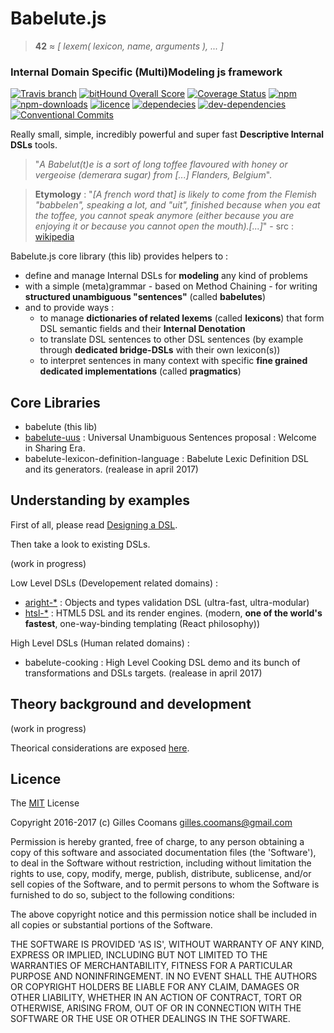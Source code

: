 # Babelute.js

> __42__ &asymp; _[ lexem( lexicon, name, arguments ), ... ]_

### Internal Domain Specific (Multi)Modeling js framework

[![Travis branch](https://img.shields.io/travis/nomocas/babelute/master.svg)](https://travis-ci.org/nomocas/babelute)
[![bitHound Overall Score](https://www.bithound.io/github/nomocas/babelute/badges/score.svg)](https://www.bithound.io/github/nomocas/babelute)
[![Coverage Status](https://coveralls.io/repos/github/nomocas/babelute/badge.svg?branch=master)](https://coveralls.io/github/nomocas/babelute?branch=master)
[![npm](https://img.shields.io/npm/v/babelute.svg)](https://www.npmjs.com/package/babelute)
[![npm-downloads](https://img.shields.io/npm/dm/babelute.svg)](https://npm-stat.com/charts.html?package=babelute)
[![licence](https://img.shields.io/npm/l/babelute.svg)](https://spdx.org/licenses/MIT)
[![dependecies](https://david-dm.org/nomocas/babelute.svg)](https://david-dm.org/)
[![dev-dependencies](https://img.shields.io/david/dev/nomocas/babelute.svg)](https://david-dm.org/)
[![Conventional Commits](https://img.shields.io/badge/Conventional%20Commits-1.0.0-yellow.svg)](https://conventionalcommits.org)

Really small, simple, incredibly powerful and super fast __Descriptive Internal DSLs__ tools.


> "_A Babelut(t)e is a sort of long toffee flavoured with honey or vergeoise (demerara sugar) from [...] Flanders, Belgium_".

> __Etymology__ : "_[A french word that] is likely to come from the Flemish "babbelen", speaking a lot, and "uit", finished because when you eat the toffee, you cannot speak anymore (either because you are enjoying it or because you cannot open the mouth).[...]_" - src : [wikipedia](https://en.wikipedia.org/wiki/Babelutte)

Babelute.js core library (this lib) provides helpers to :
- define and manage Internal DSLs for __modeling__ any kind of problems
- with a simple (meta)grammar - based on Method Chaining - for writing __structured unambiguous "sentences"__ (called __babelutes__)
- and to provide ways :
	- to manage __dictionaries of related lexems__ (called __lexicons__) that form DSL semantic fields and their __Internal Denotation__
	- to translate DSL sentences to other DSL sentences (by example through __dedicated bridge-DSLs__ with their own lexicon(s))
	- to interpret sentences in many context with specific __fine grained dedicated implementations__ (called __pragmatics__)


## Core Libraries

- babelute (this lib)
- [babelute-uus](https://github.com/nomocas/babelute-uus) : Universal Unambiguous Sentences proposal : Welcome in Sharing Era.
- babelute-lexicon-definition-language : Babelute Lexic Definition DSL and its generators. (realease in april 2017)

## Understanding by examples

First of all, please read [Designing a DSL](https://github.com/nomocas/babelute/blob/master/manual/designing-dsl.md).

Then take a look to existing DSLs.

(work in progress)

Low Level DSLs (Developement related domains) :
- [aright-*](https://github.com/nomocas/aright-lexicon) : Objects and types validation DSL (ultra-fast, ultra-modular)
- [htsl-*](https://github.com/nomocas/htsl-lexicon) : HTML5 DSL and its render engines. (modern, __one of the world's fastest__, one-way-binding templating (React philosophy))

High Level DSLs (Human related domains) :
- babelute-cooking : High Level Cooking DSL demo and its bunch of transformations and DSLs targets. (realease in april 2017)

## Theory background and development

(work in progress)

Theorical considerations are exposed [here](https://github.com/nomocas/babelute/blob/master/manual/theory.md).


## Licence

The [MIT](http://opensource.org/licenses/MIT) License

Copyright 2016-2017 (c) Gilles Coomans <gilles.coomans@gmail.com>

Permission is hereby granted, free of charge, to any person obtaining a copy of this software and associated documentation files (the 'Software'), to deal in the Software without restriction, including without limitation the rights to use, copy, modify, merge, publish, distribute, sublicense, and/or sell copies of the Software, and to permit persons to whom the Software is furnished to do so, subject to the following conditions:

The above copyright notice and this permission notice shall be included in all copies or substantial portions of the Software.

THE SOFTWARE IS PROVIDED 'AS IS', WITHOUT WARRANTY OF ANY KIND, EXPRESS OR IMPLIED, INCLUDING BUT NOT LIMITED TO THE WARRANTIES OF MERCHANTABILITY, FITNESS FOR A PARTICULAR PURPOSE AND NONINFRINGEMENT. IN NO EVENT SHALL THE AUTHORS OR COPYRIGHT HOLDERS BE LIABLE FOR ANY CLAIM, DAMAGES OR OTHER LIABILITY, WHETHER IN AN ACTION OF CONTRACT, TORT OR OTHERWISE, ARISING FROM, OUT OF OR IN CONNECTION WITH THE SOFTWARE OR THE USE OR OTHER DEALINGS IN THE SOFTWARE.
